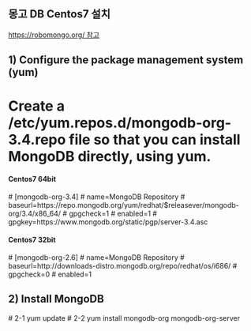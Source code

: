 <h2>몽고 DB Centos7 설치</h2>
<a href="https://robomongo.org/download">https://robomongo.org/ 참고</a>


<h2> 1) Configure the package management system (yum) </h2>

# Create a /etc/yum.repos.d/mongodb-org-3.4.repo file so that you can install MongoDB directly, using yum.

<h4>Centos7 64bit</h4>
<p>
# [mongodb-org-3.4]
# name=MongoDB Repository
# baseurl=https://repo.mongodb.org/yum/redhat/$releasever/mongodb-org/3.4/x86_64/
# gpgcheck=1
# enabled=1
# gpgkey=https://www.mongodb.org/static/pgp/server-3.4.asc
</p>
<h4>Centos7 32bit</h4>
<p>
# [mongodb-org-2.6]
# name=MongoDB Repository
# baseurl=http://downloads-distro.mongodb.org/repo/redhat/os/i686/
# gpgcheck=0
# enabled=1
</p>
<h2> 2) Install MongoDB </h2>
# 2-1 yum update
# 2-2 yum install mongodb-org mongodb-org-server
